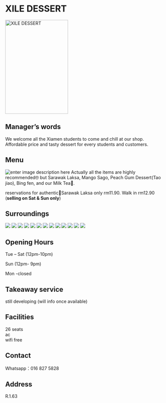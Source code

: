 ﻿# XILE DESSERT
<img src="https://s3.tebi.io/img.xmummap.com/1_xile_logo.jpg" width="200" height="300" alt="XILE DESSERT">

## Manager’s words

We welcome all the Xiamen students to come and chill at our shop. Affordable price and tasty dessert for every students and customers.

## Menu

![enter image description here](https://s3.tebi.io/img.xmummap.com/1_xile_menu.jpg?AWSAccessKeyId=4sr3toneyHtmrJY7&Signature=dvUB1cLjCbH8QaWv7IgBSMt4ZG4=&Expires=1757394469)
Actually all the items are highly recommended🤓 but Sarawak Laksa, Mango Sago, Peach Gum Dessert(Tao jiao), Bing fen, and our Milk Tea🧋.

reservations for authentic💯Sarawak Laksa only rm11.90. Walk in rm12.90 (**selling on Sat & Sun only**)

## Surroundings

<div class="image-slide">
  <img src="https://s3.tebi.io/img.xmummap.com/1_xile_surd (1).jpg" /> 
  <img src="https://s3.tebi.io/img.xmummap.com/1_xile_surd (2).jpg" /> 
  <img src="https://s3.tebi.io/img.xmummap.com/1_xile_surd (3).jpg" /> 
  <img src="https://s3.tebi.io/img.xmummap.com/1_xile_surd (4).jpg" /> 
  <img src="https://s3.tebi.io/img.xmummap.com/1_xile_surd (5).jpg" /> 
  <img src="https://s3.tebi.io/img.xmummap.com/1_xile_surd (6).jpg" />
  <img src="https://s3.tebi.io/img.xmummap.com/1_xile_surd (7).jpg" /> 
  <img src="https://s3.tebi.io/img.xmummap.com/1_xile_surd (8).jpg" /> 
  <img src="https://s3.tebi.io/img.xmummap.com/1_xile_surd (9).jpg" /> 
  <img src="https://s3.tebi.io/img.xmummap.com/1_xile_surd (10).jpg" /> 
  <img src="https://s3.tebi.io/img.xmummap.com/1_xile_surd (11).jpg" /> 
  <img src="https://s3.tebi.io/img.xmummap.com/1_xile_surd (12).jpg" />
   <img src="https://s3.tebi.io/img.xmummap.com/1_xile_surd (13).jpg" />
</div>

## Opening Hours

Tue – Sat (12pm-10pm)  

Sun (12pm- 9pm)  

Mon -closed

## Takeaway service

still developing (will info once available)

## Facilities

26 seats  
ac  
wifi free

## Contact 

Whatsapp：016 827 5828

## Address

R.1.63
